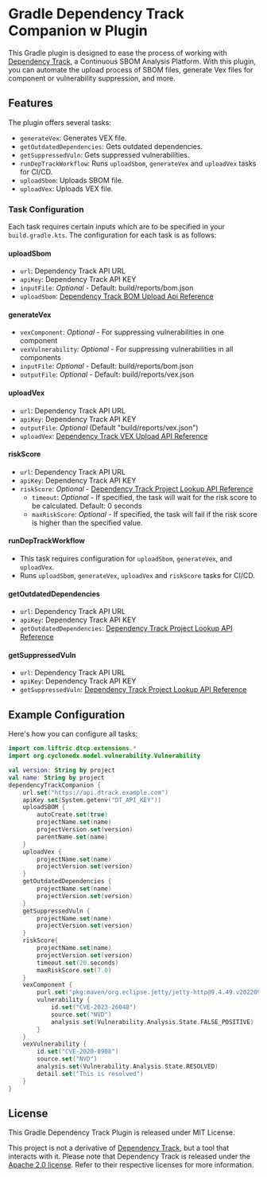 # Gradle Dependency Track Companion w Plugin

This Gradle plugin is designed to ease the process of working with [Dependency Track](https://dependencytrack.org/), a Continuous SBOM Analysis Platform. With this plugin, you can automate the upload process of SBOM files, generate Vex files for component or vulnerability suppression, and more.

## Features

The plugin offers several tasks:

- `generateVex`: Generates VEX file.
- `getOutdatedDependencies`: Gets outdated dependencies.
- `getSuppressedVuln`: Gets suppressed vulnerabilities.
- `runDepTrackWorkflow`: Runs `uploadSbom`, `generateVex` and `uploadVex` tasks for CI/CD.
- `uploadSbom`: Uploads SBOM file.
- `uploadVex`: Uploads VEX file.

### Task Configuration

Each task requires certain inputs which are to be specified in your `build.gradle.kts`. The configuration for each task is as follows:

#### uploadSbom

- `url`: Dependency Track API URL
- `apiKey`: Dependency Track API KEY
- `inputFile`: *Optional* - Default: build/reports/bom.json
- `uploadSbom`: [Dependency Track BOM Upload Api Reference](https://yoursky.blue/documentation-api/dependencytrack.html#tag/bom/operation/UploadBom)

#### generateVex

- `vexComponent`: *Optional* - For suppressing vulnerabilities in one component
- `vexVulnerability`: *Optional* - For suppressing vulnerabilities in all components
- `inputFile`: *Optional* - Default: build/reports/bom.json
- `outputFile`: *Optional* - Default: build/reports/vex.json

#### uploadVex

- `url`: Dependency Track API URL
- `apiKey`: Dependency Track API KEY
- `outputFile`: *Optional* (Default "build/reports/vex.json")
- `uploadVex`: [Dependency Track VEX Upload API Reference](https://yoursky.blue/documentation-api/dependencytrack.html#tag/vex/operation/uploadVex)

#### riskScore

- `url`: Dependency Track API URL
- `apiKey`: Dependency Track API KEY
- `riskScore`: *Optional* - [Dependency Track Project Lookup API Reference](https://yoursky.blue/documentation-api/dependencytrack.html#tag/project/operation/getProjectByNameAndVersion)
   - `timeout`: *Optional* - If specified, the task will wait for the risk score to be calculated. Default: 0 seconds
   - `maxRiskScore`: *Optional* - If specified, the task will fail if the risk score is higher than the specified value.

#### runDepTrackWorkflow

- This task requires configuration for `uploadSbom`, `generateVex`, and `uploadVex`.
- Runs `uploadSbom`, `generateVex`, `uploadVex` and `riskScore` tasks for CI/CD.

#### getOutdatedDependencies

- `url`: Dependency Track API URL
- `apiKey`: Dependency Track API KEY
- `getOutdatedDependencies`: [Dependency Track Project Lookup API Reference](https://yoursky.blue/documentation-api/dependencytrack.html#tag/project/operation/getProjectByNameAndVersion)

#### getSuppressedVuln

- `url`: Dependency Track API URL
- `apiKey`: Dependency Track API KEY
- `getSuppressedVuln`: [Dependency Track Project Lookup API Reference](https://yoursky.blue/documentation-api/dependencytrack.html#tag/project/operation/getProjectByNameAndVersion)

## Example Configuration

Here's how you can configure all tasks:

```kotlin
import com.liftric.dtcp.extensions.*
import org.cyclonedx.model.vulnerability.Vulnerability

val version: String by project
val name: String by project
dependencyTrackCompanion {
    url.set("https://api.dtrack.example.com")
    apiKey.set(System.getenv("DT_API_KEY"))
    uploadSBOM {
        autoCreate.set(true)
        projectName.set(name)
        projectVersion.set(version)
        parentName.set(name)
    }
    uploadVex {
        projectName.set(name)
        projectVersion.set(version)
    }
    getOutdatedDependencies {
        projectName.set(name)
        projectVersion.set(version)
    }
    getSuppressedVuln {
        projectName.set(name)
        projectVersion.set(version)
    }
    riskScore{
        projectName.set(name)
        projectVersion.set(version)
        timeout.set(20.seconds)
        maxRiskScore.set(7.0)
    }
    vexComponent {
        purl.set("pkg:maven/org.eclipse.jetty/jetty-http@9.4.49.v20220914?type=jar")
        vulnerability {
            id.set("CVE-2023-26048")
            source.set("NVD")
            analysis.set(Vulnerability.Analysis.State.FALSE_POSITIVE)
        }
    }
    vexVulnerability {
        id.set("CVE-2020-8908")
        source.set("NVD")
        analysis.set(Vulnerability.Analysis.State.RESOLVED)
        detail.set("This is resolved")
    }
}
```

## License

This Gradle Dependency Track Plugin is released under MIT License.

This project is not a derivative of [Dependency Track](https://dependencytrack.org/), but a tool that interacts with it. Please note that Dependency Track is released under the [Apache 2.0 license](https://www.apache.org/licenses/LICENSE-2.0). Refer to their respective licenses for more information.
